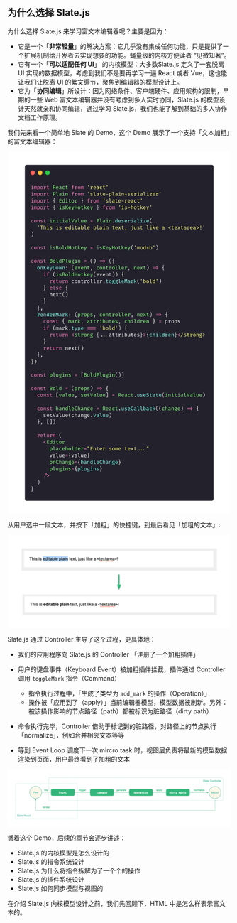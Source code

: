## 为什么选择 Slate.js

为什么选择 Slate.js 来学习富文本编辑器呢？主要是因为：

- 它是一个「**非常轻量**」的解决方案：它几乎没有集成任何功能，只是提供了一个扩展机制给开发者去实现想要的功能。蝇量级的内核方便读者 “见微知著”。
- 它有一个「**可以适配任何 UI**」 的内核模型：大多数Slate.js 定义了一套脱离 UI 实现的数据模型，考虑到我们不是要再学习一遍 React 或者 Vue，这也能让我们让脱离 UI 的繁文缛节，聚焦到编辑器的模型设计上。
- 它为「**协同编辑**」所设计：因为网络条件、客户端硬件、应用架构的限制，早期的一些 Web 富文本编辑器并没有考虑到多人实时协同，Slate.js 的模型设计天然就亲和协同编辑，通过学习 Slate.js，我们也能了解到基础的多人协作文档工作原理。

我们先来看一个简单地 Slate 的 Demo，这个 Demo 展示了一个支持「文本加粗」的富文本编辑器：

<p align="center">
	<img src="./statics/slate-bold-demo.png" width="500" align="center" />
</p>

从用户选中一段文本，并按下「加粗」的快捷键，到最后看见「加粗的文本」:

<p align="center">
	<img src="./statics/bold-selected-text.png" width="500" align="center" />
</p>


Slate.js 通过 Controller 主导了这个过程，更具体地：

- 我们的应用程序向 Slate.js 的 Controller 「注册了一个加粗插件」

- 用户的键盘事件（Keyboard Event）被加粗插件拦截，插件通过 Controller 调用 `toggleMark` 指令（Command）
  - 指令执行过程中，「生成了类型为 `add_mark` 的操作（Operation）」
  - 操作被「应用到了（apply）」当前编辑器模型，模型数据被刷新。另外：被该操作影响的节点路径（path）都被标识为脏路径（dirty path）
- 命令执行完毕，Controller 借助于标记到的脏路径，对路径上的节点执行「normalize」，例如合并相邻文本等等
- 等到 Event Loop 调度下一次 mircro task 时，视图层负责将最新的模型数据渲染到页面，用户最终看到了加粗的文本

<p align="center">
	<img src="./statics/slate-workflow.png" align="center" />
</p>

循着这个 Demo，后续的章节会逐步讲述：

- Slate.js 的内核模型是怎么设计的
- Slate.js 的指令系统设计
- Slate.js 为什么将指令拆解为了一个个的操作
- Slate.js 的插件系统设计
- Slate.js 如何同步模型与视图的

在介绍 Slate.js 内核模型设计之前，我们先回顾下，HTML 中是怎么样表示富文本的。